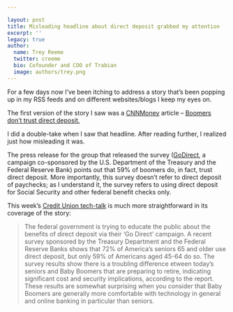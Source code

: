 ```yaml
---

layout: post
title: Misleading headline about direct deposit grabbed my attention
excerpt: ''
legacy: true
author:
  name: Trey Reeme
  twitter: creeme
  bio: Cofounder and COO of Trabian
  image: authors/trey.png
---
```


<p>For a few days now I&#8217;ve been itching to address a story that&#8217;s been popping up in my <span class='caps'><span class="caps">RSS</span></span> feeds and on different websites/blogs I keep my eyes on.</p>
<p>The first version of the story I saw was a <a href='http://money.cnn.com'>CNNMoney</a> article &#8211; <a href='http://money.cnn.com/2005/12/27/news/economy/direct_deposit/index.htm?section=money_latest'>Boomers don&#8217;t trust direct deposit.</a></p>
<p>I did a double-take when I saw that headline.  After reading further, I realized just how misleading it was.</p>
<p>The press release for the group that released the survey (<a href='http://www.godirect.org/Media.html'>GoDirect</a>, a campaign co-sponsored by the U.S. Department of the Treasury and the Federal Reserve Bank) points out that 59% of boomers do, in fact, trust direct deposit.  More importantly, this survey doesn&#8217;t refer to direct deposit of paychecks; as I understand it, the survey refers to using direct deposit for Social Security and other federal benefit checks only.</p>
<p>This week&#8217;s <a href='http://www.cunews.com/'>Credit Union tech-talk</a> is much more straightforward in its coverage of the story:</p>
<blockquote>
<p>The federal government is trying to educate the public about the benefits of direct deposit via their &#8216;Go Direct&#8217; campaign. A recent survey sponsored by the Treasury Department and the Federal Reserve Banks shows that 72% of America&#8217;s seniors 65 and older use direct deposit, but only 59% of Americans aged 45-64 do so. The survey results show there is  a troubling difference etween today&#8217;s seniors and Baby Boomers that are preparing to retire, indicating significant cost and security implications, according to the report. These results are somewhat surprising when you consider that Baby Boomers are generally more comfortable with technology in general and online banking in particular than seniors.</p>
</blockquote>